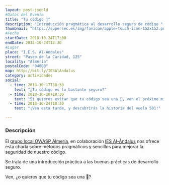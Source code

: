 ```yaml
---
layout: post-jsonld
#Datos del Evento
title: "Tu código 💩"
description: "Introducción pragmática al desarrollo seguro de código "
thumbnail: "https://supersec.es/img/favicon/apple-touch-icon-152x152.png"
#Fecha
startDate: 2018-10-24T17:00
endDate: 2018-10-24T18:30
#Lugar
place: "I.E.S. Al-Ándalus"
street: "Paseo de la Caridad, 125"
locality: "Almería"
postalCode: "04008"
map: http://bit.ly/IESAlAndalus
category: actividades
social:
  - time: 2018-10-17T18:30
    text: "¿Tu código es lo bastante seguro?"
  - time: 2018-10-20T18:30
    text: "Si quieres evitar que tu código sea una 💩, ven el próximo miércoles."
  - time: 2018-10-24T10:30
    text: "¡Ven esta tarde, y descubrirás la historia del vuelo 501!"

---
```


### Descripción

El [grupo local OWASP Almería](https://www.owasp.org/index.php/Almeria), en colaboración [IES Al-Ándalus](https://iesalandalus.org/) nos ofrece esta charla sobre métodos pragmáticos y sencillos para mejorar la seguridad de nuestro código.

Se trata de una introducción práctica a las buenas prácticas de desarrollo seguro.

Ven, ¿o quieres que tu código sea una 💩?
